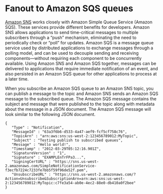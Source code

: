# Fanout to Amazon SQS queues<a name="sns-sqs-as-subscriber"></a>

[Amazon SNS](https://aws.amazon.com/sns/) works closely with Amazon Simple Queue Service \(Amazon SQS\)\. These services provide different benefits for developers\. Amazon SNS allows applications to send time\-critical messages to multiple subscribers through a “push” mechanism, eliminating the need to periodically check or “poll” for updates\. Amazon SQS is a message queue service used by distributed applications to exchange messages through a polling model, and can be used to decouple sending and receiving components—without requiring each component to be concurrently available\. Using Amazon SNS and Amazon SQS together, messages can be delivered to applications that require immediate notification of an event, and also persisted in an Amazon SQS queue for other applications to process at a later time\. 

When you subscribe an Amazon SQS queue to an Amazon SNS topic, you can publish a message to the topic and Amazon SNS sends an Amazon SQS message to the subscribed queue\. The Amazon SQS message contains the subject and message that were published to the topic along with metadata about the message in a JSON document\. The Amazon SQS message will look similar to the following JSON document\.

```
{
   "Type" : "Notification",
   "MessageId" : "63a3f6b6-d533-4a47-aef9-fcf5cf758c76",
   "TopicArn" : "arn:aws:sns:us-west-2:123456789012:MyTopic",
   "Subject" : "Testing publish to subscribed queues",
   "Message" : "Hello world!",
   "Timestamp" : "2012-03-29T05:12:16.901Z",
   "SignatureVersion" : "1",
   "Signature" : "EXAMPLEnTrFPa3...",
   "SigningCertURL" : "https://sns.us-west-2.amazonaws.com/SimpleNotificationService-f3ecfb7224c7233fe7bb5f59f96de52f.pem",
   "UnsubscribeURL" : "https://sns.us-west-2.amazonaws.com/?Action=Unsubscribe&SubscriptionArn=arn:aws:sns:us-west-2:123456789012:MyTopic:c7fe3a54-ab0e-4ec2-88e0-db410a0f2bee"
}
```
